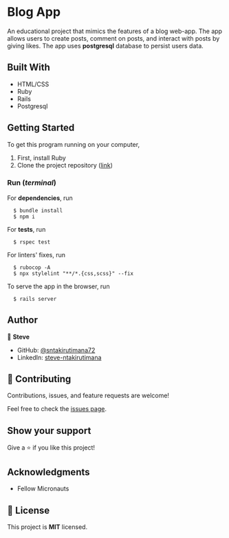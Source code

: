 # Blog App

An educational project that mimics the features of a blog web-app. The app allows users to 
create posts, comment on posts, and interact with posts by giving likes. 
The app uses **postgresql** database to persist users data.


## Built With

- HTML/CSS
- Ruby
- Rails
- Postgresql


## Getting Started

To get this program running on your computer,

1. First, install Ruby
2. Clone the project repository ([link](.))

### Run (_terminal_)

For **dependencies**, run
```
  $ bundle install
  $ npm i
```

For **tests**, run
```RSpec
  $ rspec test
```

For linters' fixes, run
```
  $ rubocop -A
  $ npx stylelint "**/*.{css,scss}" --fix
```

To serve the app in the browser, run
```rails
  $ rails server
```


## Author

👤 **Steve**

- GitHub: [@sntakirutimana72](https://github.com/sntakirutimana72/)
- LinkedIn: [steve-ntakirutimana](https://www.linkedin.com/in/steve-ntakirutimana/)

## 🤝 Contributing

Contributions, issues, and feature requests are welcome!

Feel free to check the [issues page](../../issues/).

## Show your support

Give a ⭐️ if you like this project!

## Acknowledgments

- Fellow Micronauts

## 📝 License

This project is **MIT** licensed.
